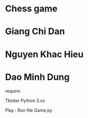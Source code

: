 # Chess game 
# Giang Chi Dan
# Nguyen Khac Hieu
# Dao Minh Dung

require:

Tkinter
Python 3.xx

Play :
Run file Game.py
